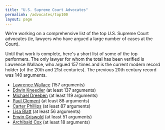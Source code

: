 ```yaml
---
title: "U.S. Supreme Court Advocates"
permalink: /advocates/top100
layout: page
---
```


We're working on a comprehensive list of the top U.S. Supreme Court advocates (ie, lawyers who have argued a large number of cases at the Court).

Until that work is complete, here's a short list of some of the top performers.  The only lawyer for whom the total has been verified is Lawrence Wallace,
who argued 157 times and is the current modern record holder (of the 20th and 21st centuries).  The previous 20th century record was 140 arguments.

- [Lawrence Wallace](lawrence_wallace) (157 arguments)
- [Edwin Kneedler](edwin_kneedler) (at least 137 arguments)
- [Michael Dreeben](michael_dreeben) (at least 119 arguments)
- [Paul Clement](paul_clement) (at least 88 arguments)
- [Carter Phillips](carter_phillips) (at least 87 arguments)
- [Lisa Blatt](lisa_blatt) (at least 56 arguments)
- [Erwin Griswold](erwin_griswold) (at least 51 arguments)
- [Archibald Cox](archibald_cox) (at least 18 arguments)
